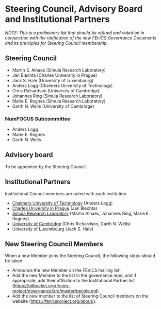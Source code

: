 # Steering Council, Advisory Board and Institutional Partners

*NOTE: This is a preliminary list that should be refined and voted on
in conjunction with the ratification of the new FEniCS Governance
Documents and its principles for Steering Council membership.*


## Steering Council

- Martin S. Alnaes (Simula Research Laboratory)
- Jan Blechta (Charles University in Prague)
- Jack S. Hale (University of Luxembourg)
- Anders Logg (Chalmers University of Technology)
- Chris Richardson (University of Cambridge)
- Johannes Ring (Simula Research Laboratory)
- Marie E. Rognes (Simula Research Laboratory)
- Garth N. Wells (University of Cambridge)


### NumFOCUS Subcommittee

- Anders Logg
- Marie E. Rognes
- Garth N. Wells


## Advisory board

To be appointed by the Steering Council.


## Institutional Partners

Institutional Council members are noted with each institution.

- [Chalmers University of Technology](http://www.chalmers.se/) (Anders Logg)
- [Charles University in Prague](http://www.cuni.cz/) (Jan Blechta)
- [Simula Research Laboratory](http://www.simula.no/) (Martin Alnaes,
  Johannes Ring, Marie E. Rognes)
- [University of Cambridge](http://www.cam.ac.uk/) (Chris Richardson,
  Garth N. Wells)
- [University of Luxembourg](http://www.uni.lu/) (Jack S. Hale)


## New Steering Council Members

When a new Member joins the Steering Council, the following steps
should be taken:

- Announce the new Member on the FEniCS mailing list.
- Add the new Member to the list in the governance repo, and if
  appropriate, add their affiliation to the Institutional Partner list
  (<https://bitbucket.org/fenics-project/governance/src/master/people.md>).
- Add the new member to the list of Steering Council members on the
  website (<https://fenicsproject.org/about/>).
